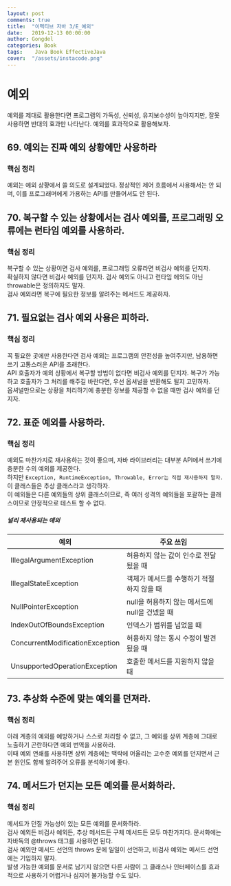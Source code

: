 ```yaml
---
layout: post
comments: true
title:  "이펙티브 자바 3/E_예외"
date:   2019-12-13 00:00:00
author: Gongdel
categories: Book
tags:	 Java Book EffectiveJava
cover:  "/assets/instacode.png"
---
```

# 예외
예외를 제대로 활용한다면 프로그램의 가독성, 신뢰성, 유지보수성이 높아지지만, 잘못 사용하면 반대의 효과만 나타난다. 예외를 효과적으로 활용해보자.  
## 69. 예외는 진짜 예외 상황에만 사용하라
### 핵심 정리
예외는 예외 상황에서 쓸 의도로 설계되었다. 정상적인 제어 흐름에서 사용해서는 안 되며, 이를 프로그래머에게 가용하는 API를 만들어서도 안 된다.

## 70. 복구할 수 있는 상황에서는 검사 예외를, 프로그래밍 오류에는 런타임 예외를 사용하라.
### 핵심 정리
복구할 수 있는 상황이면 검사 예외를, 프로그래밍 오류라면 비검사 예외를 던지자.  
확실하지 않다면 비검사 예외를 던지자. 검사 예외도 아니고 런타임 에외도 아닌 throwable은 정의하지도 말자.  
검사 예외라면 복구에 필요한 정보를 알려주는 메서드도 제공하자.

## 71. 필요없는 검사 예외 사용은 피하라.
### 핵심 정리
꼭 필요한 곳에만 사용한다면 검사 예외는 프로그램의 안전성을 높여주지만, 남용하면 쓰기 고통스러운 API를 초래한다.  
API 호출자가 예외 상황에서 복구할 방법이 없다면 비검사 예외를 던지자. 복구가 가능하고 호출자가 그 처리를 해주길 바란다면, 우선 옵셔널을 반환해도 될지 고민하자.  
옵셔널만으로는 상황을 처리하기에 충분한 정보를 제공할 수 없을 때만 검사 예외를 던지자.

## 72. 표준 예외를 사용하라.
### 핵심 정리
예외도 마찬가지로 재사용하는 것이 좋으며, 자바 라이브러리는 대부분 API에서 쓰기에 충분한 수의 예외를 제공한다.  
하지만 `Exception, RuntimeException, Throwable, Error는 직접 재사용하지 말자.` 이 클래스들은 추상 클래스라고 생각하자.  
이 예외들은 다른 예외들의 상위 클래스이므로, 즉 여러 성격의 예외들을 포괄하는 클래스이므로 안정적으로 테스트 할 수 없다.

##### 널리 재사용되는 예외

예외 | 주요 쓰임
---- | ---- 
IllegalArgumentException | 허용하지 않는 값이 인수로 전달 됬을 때
IllegalStateException | 객체가 메서드를 수행하기 적절하지 않을 때
NullPointerException | null을 허용하지 않는 메서드에 null을 건넸을 때
IndexOutOfBoundsException | 인덱스가 범위를 넘었을 때
ConcurrentModificationException | 허용하지 않는 동시 수정이 발견됬을 때
UnsupportedOperationException | 호출한 메서드를 지원하지 않을때 

## 73. 추상화 수준에 맞는 예외를 던져라.  
### 핵심 정리
아래 계층의 예외를 예방하거나 스스로 처리할 수 없고, 그 예외를 상위 계층에 그대로 노출하기 곤란하다면 예외 번역을 사용하라.  
이때 예외 연쇄를 사용하면 상위 계층에는 맥락에 어울리는 고수준 예외를 던지면서 근본 원인도 함께 알려주어 오류를 분석하기에 좋다.

## 74. 메서드가 던지는 모든 예외를 문서화하라.
### 핵심 정리
메서드가 던질 가능성이 있는 모든 예외를 문서화하라.  
검사 예외든 비검사 예외든, 추상 메서드든 구체 메서드든 모두 마찬가지다. 문서화에는 자바독의 @throws 태그를 사용하면 된다.  
검사 예외만 메서드 선언의 throws 문에 일일이 선언하고, 비검사 예외는 메서드 선언에는 기입하지 말자.  
발생 가능한 예외를 문서로 남기지 않으면 다른 사람이 그 클래스나 인터페이스를 효과적으로 사용하기 어렵거나 심지어 불가능할 수도 있다.
